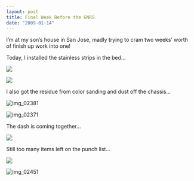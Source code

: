 ```yaml
---
layout: post
title: Final Week Before the GNRS
date: "2009-01-14"
---
```


I’m at my son’s house in San Jose, madly trying to cram two weeks’ worth of finish up work into one!

Today, I installed the stainless strips in the bed…

![](/images/pop/Kart_Hauler_Blog/38-end_007.jpg)

![](/images/pop/Kart_Hauler_Blog/38-end_008.jpg)

I also got the residue from color sanding and dust off the chassis…

![](/wp-content/uploads/2009/01/img_02381-600x450.jpg "img_02381")

![](/wp-content/uploads/2009/01/img_02371-600x450.jpg "img_02371")

The dash is coming together…

![](/images/pop/Kart_Hauler_Blog/38-end_002.jpg)

Still too many items left on the punch list…

![](/images/pop/Kart_Hauler_Blog/38-end_014.jpg)

![](/wp-content/uploads/2009/01/img_02451-600x450.jpg "img_02451")

